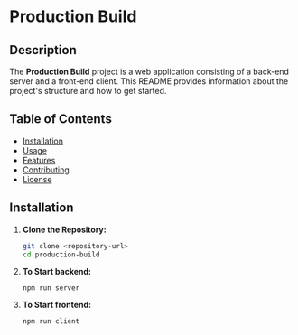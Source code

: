 # Production Build

## Description

The **Production Build** project is a web application consisting of a back-end server and a front-end client. This README provides information about the project's structure and how to get started.

## Table of Contents

- [Installation](#installation)
- [Usage](#usage)
- [Features](#features)
- [Contributing](#contributing)
- [License](#license)

## Installation

1. **Clone the Repository:**

   ```bash
   git clone <repository-url>
   cd production-build
   ```

2. **To Start backend:**

   ```terminal
   npm run server
   ```

3. **To Start frontend:**

   ```terminal
   npm run client
   ```
